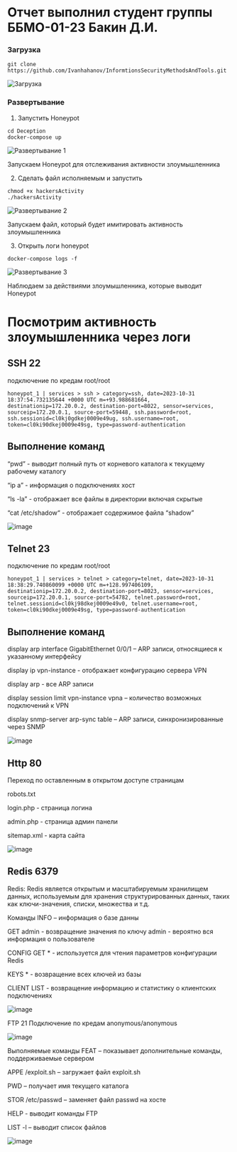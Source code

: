 # Отчет выполнил студент группы ББМО-01-23 Бакин Д.И.

### Загрузка

```
git clone https://github.com/Ivanhahanov/InformtionsSecurityMethodsAndTools.git
```
![Загрузка](https://github.com/xoz0r/Protected-Inform-Tech/assets/145142526/ee4fe80a-8b48-4f62-8eb5-5fe4bb7dd9c0)

### Развертывание

1. Запустить Honeypot

```
cd Deception
docker-compose up
```
![Развертывание 1](https://github.com/xoz0r/Protected-Inform-Tech/assets/145142526/c88063f3-176f-48dd-bb11-8a2d3a621c16)

Запускаем Honeypot для отслеживания активности злоумышленника

2. Сделать файл исполняемым и запустить

```
chmod +x hackersActivity
./hackersActivity
```
![Развертывание 2](https://github.com/xoz0r/Protected-Inform-Tech/assets/145142526/1664979a-0553-44ce-a253-9eafd63321da)

Запускаем файл, который будет имитировать активность злоумышленника

3. Открыть логи honeypot

```
docker-compose logs -f
```

![Развертывание 3](https://github.com/xoz0r/Protected-Inform-Tech/assets/145142526/f2399abb-9134-4208-8834-45ab31cf60e8)

Наблюдаем за действиями злоумышленника, которые выводит Honeypot

# Посмотрим активность злоумышленника через логи 
## SSH 22
подключение по кредам root/root
```
honeypot_1 | services > ssh > category=ssh, date=2023-10-31
18:37:54.732135644 +0000 UTC m=+93.988681664, destinationip=172.20.0.2, destination-port=8022, sensor=services, sourceip=172.20.0.1, source-port=59448, ssh.password=root,
ssh.sessionid=cl0kj0gdkej0009e49ug, ssh.username=root,
token=cl0ki90dkej0009e49sg, type=password-authentication
```
## Выполнение команд
“pwd” - выводит полный путь от корневого каталога к текущему рабочему каталогу

“ip a” - информация о подключениях хост

“ls -la” - отображает все файлы в директории включая скрытые

“cat /etc/shadow“ - отображает содержимое файла “shadow”

![image](https://github.com/xoz0r/Protected-Inform-Tech/assets/145142526/ec986fa9-d587-407e-915e-14e3e5e1aab5)

## Telnet 23
подключение по кредам root/root
```
honeypot_1 | services > telnet > category=telnet, date=2023-10-31
18:38:29.740860099 +0000 UTC m=+128.997406109, destinationip=172.20.0.2, destination-port=8023, sensor=services, sourceip=172.20.0.1, source-port=54782, telnet.password=root,
telnet.sessionid=cl0kj98dkej0009e49v0, telnet.username=root,
token=cl0ki90dkej0009e49sg, type=password-authentication
```
## Выполнение команд
display arp interface GigabitEthernet 0/0/1 – ARP записи, относящиеся к указанному интерфейсу

display ip vpn-instance - отображает конфигурацию сервера VPN

display arp - все ARP записи

display session limit vpn-instance vpna – количество возможных подключений к VPN

display snmp-server arp-sync table – ARP записи, синхронизированные через SNMP

![image](https://github.com/xoz0r/Protected-Inform-Tech/assets/145142526/db425335-4755-4de0-9eb0-96e5aa79e1d5)

## Http 80
Переход по оставленным в открытом доступе страницам

robots.txt

login.php - страница логина

admin.php - страница админ панели

sitemap.xml - карта сайта

![image](https://github.com/xoz0r/Protected-Inform-Tech/assets/145142526/25c3f49a-8225-45e4-b7de-7ec927b20453)

## Redis 6379

Redis: Redis является открытым и масштабируемым хранилищем данных, используемым для хранения структурированных данных, таких как ключи-значения, списки, множества и т.д.

Команды
INFO – информация о базе данны

GET admin - возвращение значения по ключу admin - вероятно вся информация о пользователе

CONFIG GET * - используется для чтения параметров конфигурации Redis

KEYS * - возвращение всех ключей из базы

CLIENT LIST - возвращение информацию и статистику о клиентских подключениях

![image](https://github.com/xoz0r/Protected-Inform-Tech/assets/145142526/cb8c7de1-b054-4634-9fd5-47bdaefc84ad)

FTP 21
Подключение по кредам anonymous/anonymous

![image](https://github.com/xoz0r/Protected-Inform-Tech/assets/145142526/d2a31f93-4295-42e7-8807-4a8b9d1f347a)

Выполняемые команды
FEAT – показывает дополнительные команды, поддерживаемые сервером

APPE /exploit.sh – загружает файл exploit.sh

PWD – получает имя текущего каталога

STOR /etc/passwd – заменяет файл passwd на хосте

HELP - выводит команды FTP

LIST -l – выводит список файлов

![image](https://github.com/xoz0r/Protected-Inform-Tech/assets/145142526/d081427f-f68f-473a-aefd-764079ac03a5)

